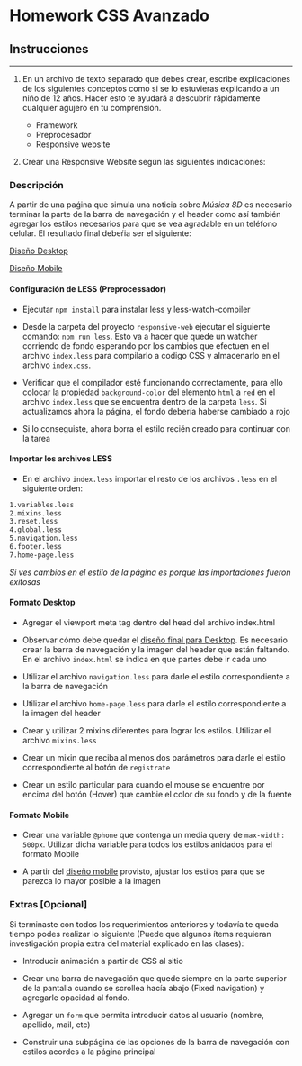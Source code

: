 # Homework CSS Avanzado

## Instrucciones
---
1. En un archivo de texto separado que debes crear, escribe explicaciones de los siguientes conceptos como si se lo estuvieras explicando a un niño de 12 años. Hacer esto te ayudará a descubrir rápidamente cualquier agujero en tu comprensión.

	* Framework
	* Preprocesador
	* Responsive website


2. Crear una Responsive Website según las siguientes indicaciones:

### Descripción

A partir de una paǵina que simula una noticia sobre _Música 8D_ es necesario terminar la parte de la barra de navegación y el header como así también agregar los estilos necesarios para que se vea agradable en un teléfono celular. El resultado final debeŕia ser el siguiente:

[Diseño Desktop](responsive-web/diseño/home-desktop.png)

[Diseño Mobile](responsive-web/diseño/home-mobile.png)


#### Configuración de LESS (Preprocessador)

* Ejecutar `npm install` para instalar less y less-watch-compiler

* Desde la carpeta del proyecto `responsive-web` ejecutar el siguiente comando: `npm run less`. Esto va a hacer que quede un watcher corriendo de fondo esperando por los cambios que efectuen en el archivo `index.less` para compilarlo a codigo CSS y almacenarlo en el archivo `index.css`.

* Verificar que el compilador esté funcionando correctamente, para ello colocar la propiedad `background-color` del elemento `html` a `red` en el archivo `index.less` que se encuentra dentro de la carpeta `less`. Si actualizamos ahora la página, el fondo debería haberse cambiado a rojo

* Si lo conseguiste, ahora borra el estilo recién creado para continuar con la tarea

#### Importar los archivos LESS

* En el archivo `index.less` importar el resto de los archivos `.less` en el siguiente orden:

```markdown
1.variables.less
2.mixins.less
3.reset.less
4.global.less
5.navigation.less
6.footer.less
7.home-page.less
```

*Si ves cambios en el estilo de la página es porque las importaciones fueron exitosas*


#### Formato Desktop

* Agregar el viewport meta tag dentro del head del archivo index.html

* Observar cómo debe quedar el [diseño final para Desktop](responsive-web/diseño/home-desktop.png). Es necesario crear la barra de navegación y la imagen del header que están faltando. En el archivo `index.html` se indica en que partes debe ir cada uno

* Utilizar el archivo `navigation.less` para darle el estilo correspondiente a la barra de navegación

* Utilizar el archivo `home-page.less` para darle el estilo correspondiente a la imagen del header

* Crear y utilizar 2 mixins diferentes para lograr los estilos. Utilizar el archivo `mixins.less`

* Crear un mixin que reciba al menos dos parámetros para darle el estilo correspondiente al botón de `registrate`

* Crear un estilo particular para cuando el mouse se encuentre por encima del botón (Hover) que cambie el color de su fondo y de la fuente

#### Formato Mobile

* Crear una variable `@phone` que contenga un media query de `max-width: 500px`. Utilizar dicha variable para todos los estilos anidados para el formato Mobile

* A partir del [diseño mobile](responsive-web/diseño/home-mobile.png) provisto, ajustar los estilos para que se parezca lo mayor posible a la imagen

### Extras [Opcional]

Si terminaste con todos los requerimientos anteriores y todavía te queda tiempo podes realizar lo siguiente (Puede que algunos ítems requieran investigación propia extra del material explicado en las clases):

* Introducir animación a partir de CSS al sitio

* Crear una barra de navegación que quede siempre en la parte superior de la pantalla cuando se scrollea hacía abajo (Fixed navigation) y agregarle opacidad al fondo.

* Agregar un `form` que permita introducir datos al usuario (nombre, apellido, mail, etc)

* Construir una subpágina de las opciones de la barra de navegación con estilos acordes a la página principal
